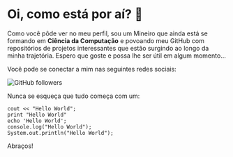 # Oi, como está por aí? 👋

Como você pôde ver no meu perfil, sou um Mineiro que ainda está se formando em **Ciência da Computação** e povoando meu GitHub com repositórios de projetos interessantes que estão surgindo ao longo da minha trajetória. Espero que goste e possa lhe ser útil em algum momento...

Você pode se conectar a mim nas seguintes redes sociais:

![GitHub followers](https://img.shields.io/github/followers/erickfigueiredo?style=social)

Nunca se esqueça que tudo começa com um:

~~~~
cout << "Hello World";
print "Hello World"
echo 'Hello World';
console.log("Hello World");
System.out.println("Hello World");
~~~~

Abraços!
